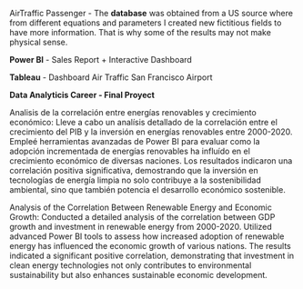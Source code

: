 AirTraffic Passenger - The **database** was obtained from a US source where from different equations and parameters I created new fictitious fields to have more information. That is why some of the results may not make physical sense.

**Power BI** - Sales Report + Interactive Dashboard

**Tableau** - Dashboard Air Traffic San Francisco Airport

**Data Analyticis Career - Final Proyect**

Analisis de la correlación entre energías renovables y crecimiento económico: Lleve a cabo un analísis detallado de la correlación entre el crecimiento del PIB y la inversión en energías renovables entre 2000-2020. Empleé herramientas avanzadas de Power BI para evaluar como la adopción incrementada de energías renovables ha influído en el crecimiento económico de diversas naciones. Los resultados indicaron una correlación positiva significativa, demostrando que la inversión en tecnologías de energía limpia no solo contribuye a la sostenibilidad ambiental, sino que también potencia el desarrollo económico sostenible.

Analysis of the Correlation Between Renewable Energy and Economic Growth: Conducted a detailed analysis of the correlation between GDP growth and investment in renewable energy from 2000-2020. Utilized advanced Power BI tools to assess how increased adoption of renewable energy has influenced the economic growth of various nations. The results indicated a significant positive correlation, demonstrating that investment in clean energy technologies not only contributes to environmental sustainability but also enhances sustainable economic development.

